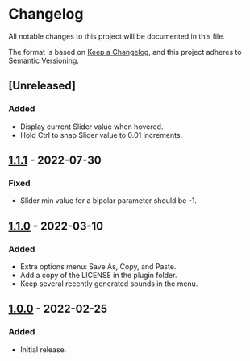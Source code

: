 # Changelog
All notable changes to this project will be documented in this file.

The format is based on [Keep a Changelog](https://keepachangelog.com/en/1.0.0/),
and this project adheres to [Semantic Versioning](https://semver.org/spec/v2.0.0.html).

## [Unreleased]
### Added
- Display current Slider value when hovered.
- Hold Ctrl to snap Slider value to 0.01 increments.

## [1.1.1] - 2022-07-30
### Fixed
- Slider min value for a bipolar parameter should be -1.

## [1.1.0] - 2022-03-10
### Added
- Extra options menu: Save As, Copy, and Paste.
- Add a copy of the LICENSE in the plugin folder.
- Keep several recently generated sounds in the menu.

## [1.0.0] - 2022-02-25
### Added
- Initial release.

[1.0.0]: https://github.com/timothyqiu/gdfxr/releases/tag/1.0
[1.1.0]: https://github.com/timothyqiu/gdfxr/releases/tag/1.1
[1.1.1]: https://github.com/timothyqiu/gdfxr/releases/tag/1.1.1
